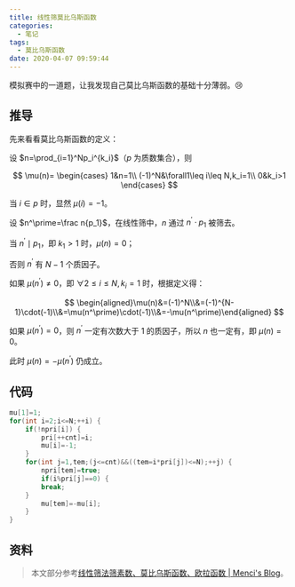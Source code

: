 ```yaml
---
title: 线性筛莫比乌斯函数
categories:
  - 笔记
tags:
  - 莫比乌斯函数
date: 2020-04-07 09:59:44
---
```

模拟赛中的一道题，让我发现自己莫比乌斯函数的基础十分薄弱。:cry:

<!-- more -->

## 推导

先来看看莫比乌斯函数的定义：

设 $n=\prod_{i=1}^Np_i^{k_i}$（$p$ 为质数集合），则

$$
\mu(n)=
\begin{cases}
1&n=1\\
(-1)^N&\forall1\leq i\leq N,k_i=1\\
0&k_i>1
\end{cases}
$$

当 $i\in p$ 时，显然 $\mu(i)=-1$。

设 $n^\prime=\frac n{p_1}$，在线性筛中，$n$ 通过 $n^\prime\cdot p_1$ 被筛去。

当 $n^\prime\mid p_1$，即 $k_1>1$ 时，$\mu(n)=0$；

否则 $n^\prime$ 有 $N-1$ 个质因子。

如果 $\mu(n^\prime)\neq0$，即 $\forall2\leq i\leq N,k_i=1$ 时，根据定义得：

$$
\begin{aligned}\mu(n)&=(-1)^N\\&=(-1)^{N-1}\cdot(-1)\\&=\mu(n^\prime)\cdot(-1)\\&=-\mu(n^\prime)\end{aligned}
$$

如果 $\mu(n^\prime)=0$，则 $n^\prime$ 一定有次数大于 $1$ 的质因子，所以 $n$ 也一定有，即 $\mu(n)=0$。

此时 $\mu(n)=-\mu(n^\prime)$ 仍成立。

## 代码

```cpp
mu[1]=1;
for(int i=2;i<=N;++i) {
    if(!npri[i]) {
        pri[++cnt]=i;
        mu[i]=-1;
    }
    for(int j=1,tem;(j<=cnt)&&((tem=i*pri[j])<=N);++j) {
        npri[tem]=true;
        if(i%pri[j]==0) {
        break;
    }
        mu[tem]=-mu[i];
    }
}
```

## 资料

> 本文部分参考[线性筛法筛素数、莫比乌斯函数、欧拉函数 | Menci's Blog](https://oi.men.ci/euler-sieve/)。
